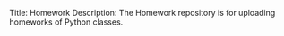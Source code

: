 Title: Homework 
Description: The Homework repository is for uploading homeworks of Python classes.
